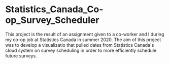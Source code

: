 # Statistics_Canada_Co-op_Survey_Scheduler
This project is the result of an assignment given to a co-worker and I during my co-op job at Statistics Canada in summer 2020.
The aim of this project was to develop a visualizatio that pulled dates from Statistics Canada's cloud system on survey scheduling in order to more efficiently schedule future surveys.
